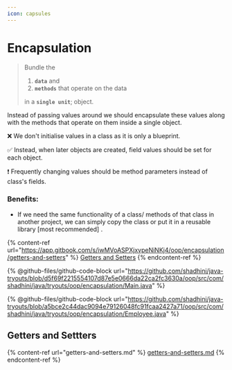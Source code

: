 ```yaml
---
icon: capsules
---
```


# Encapsulation

> Bundle the&#x20;
>
> 1. **`data`** and
> 2. **`methods`** that operate on the data
>
> in a **`single unit`**; object.

Instead of passing values around we should encapsulate these values along with the methods that operate on them inside a single object.



❌  We don't initialise values in a class as it is only a blueprint.

✅️  Instead, when later objects are created, field values should be set for each object.

❗ Frequently changing values should be method parameters instead of class's fields.



### Benefits:&#x20;

* If we need the same functionality of a class/ methods of that class in another project, we can simply copy the class or put it in a reusable library \[most recommended] .



{% content-ref url="https://app.gitbook.com/s/iwMVoASPXjxvpeNiNKj4/oop/encapsulation/getters-and-setters" %}
[Getters and Setters](https://app.gitbook.com/s/iwMVoASPXjxvpeNiNKj4/oop/encapsulation/getters-and-setters)
{% endcontent-ref %}



{% @github-files/github-code-block url="https://github.com/shadhini/java-tryouts/blob/d5f69f2215554107d87e5e0666da22ca2fc3630a/oop/src/com/shadhini/java/tryouts/oop/encapsulation/Main.java" %}

{% @github-files/github-code-block url="https://github.com/shadhini/java-tryouts/blob/a5bce2c44dac9094e79126048fc91fcaa2427a71/oop/src/com/shadhini/java/tryouts/oop/encapsulation/Employee.java" %}



## Getters and Settters

{% content-ref url="getters-and-setters.md" %}
[getters-and-setters.md](getters-and-setters.md)
{% endcontent-ref %}



